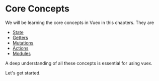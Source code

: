 # Core Concepts

We will be learning the core concepts in Vuex in this chapters. They are
  - [State](state.md)
  - [Getters](getters.md)
  - [Mutations](mutations.md)
  - [Actions](actions.md)
  - [Modules](modules.md)

A deep understanding of all these concepts is essential for using vuex. 

Let's get started.
